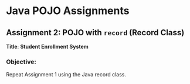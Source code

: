 
# Java POJO Assignments

## Assignment 2: POJO with `record` (Record Class)

**Title**: **Student Enrollment System**

### Objective:
Repeat Assignment 1 using the Java record class.  